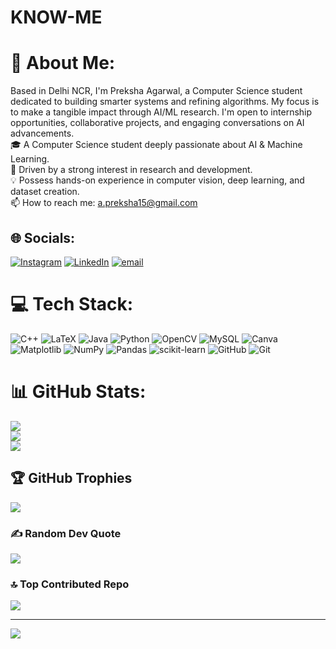 # KNOW-ME
# 💫 About Me:
Based in Delhi NCR, I'm Preksha Agarwal, a Computer Science student dedicated to building smarter systems and refining algorithms. My focus is to make a tangible impact through AI/ML research. I'm open to internship opportunities, collaborative projects, and engaging conversations on AI advancements.<br>
🎓 A Computer Science student deeply passionate about AI & Machine Learning. <br>🔬 Driven by a strong interest in research and development. <br>💡 Possess hands-on experience in computer vision, deep learning, and dataset creation.<br>📫 How to reach me: a.preksha15@gmail.com


## 🌐 Socials:
[![Instagram](https://img.shields.io/badge/Instagram-%23E4405F.svg?logo=Instagram&logoColor=white)](https://instagram.com/_.preksheee._) [![LinkedIn](https://img.shields.io/badge/LinkedIn-%230077B5.svg?logo=linkedin&logoColor=white)](https://linkedin.com/in/https://www.linkedin.com/in/preksha-agarwal-074559331/) [![email](https://img.shields.io/badge/Email-D14836?logo=gmail&logoColor=white)](mailto:a.preksha15@gmail.com) 

# 💻 Tech Stack:
![C++](https://img.shields.io/badge/c++-%2300599C.svg?style=for-the-badge&logo=c%2B%2B&logoColor=white) ![LaTeX](https://img.shields.io/badge/latex-%23008080.svg?style=for-the-badge&logo=latex&logoColor=white) ![Java](https://img.shields.io/badge/java-%23ED8B00.svg?style=for-the-badge&logo=openjdk&logoColor=white) ![Python](https://img.shields.io/badge/python-3670A0?style=for-the-badge&logo=python&logoColor=ffdd54) ![OpenCV](https://img.shields.io/badge/opencv-%23white.svg?style=for-the-badge&logo=opencv&logoColor=white) ![MySQL](https://img.shields.io/badge/mysql-4479A1.svg?style=for-the-badge&logo=mysql&logoColor=white) ![Canva](https://img.shields.io/badge/Canva-%2300C4CC.svg?style=for-the-badge&logo=Canva&logoColor=white) ![Matplotlib](https://img.shields.io/badge/Matplotlib-%23ffffff.svg?style=for-the-badge&logo=Matplotlib&logoColor=black) ![NumPy](https://img.shields.io/badge/numpy-%23013243.svg?style=for-the-badge&logo=numpy&logoColor=white) ![Pandas](https://img.shields.io/badge/pandas-%23150458.svg?style=for-the-badge&logo=pandas&logoColor=white) ![scikit-learn](https://img.shields.io/badge/scikit--learn-%23F7931E.svg?style=for-the-badge&logo=scikit-learn&logoColor=white) ![GitHub](https://img.shields.io/badge/github-%23121011.svg?style=for-the-badge&logo=github&logoColor=white) ![Git](https://img.shields.io/badge/git-%23F05033.svg?style=for-the-badge&logo=git&logoColor=white)
# 📊 GitHub Stats:
![](https://github-readme-stats.vercel.app/api?username=preksha-15&theme=dark&hide_border=false&include_all_commits=false&count_private=false)<br/>
![](https://nirzak-streak-stats.vercel.app/?user=preksha-15&theme=dark&hide_border=false)<br/>
![](https://github-readme-stats.vercel.app/api/top-langs/?username=preksha-15&theme=dark&hide_border=false&include_all_commits=false&count_private=false&layout=compact)

## 🏆 GitHub Trophies
![](https://github-profile-trophy.vercel.app/?username=preksha-15&theme=radical&no-frame=true&no-bg=false&margin-w=4)

### ✍️ Random Dev Quote
![](https://quotes-github-readme.vercel.app/api?type=horizontal&theme=radical)

### 🔝 Top Contributed Repo
![](https://github-contributor-stats.vercel.app/api?username=preksha-15&limit=5&theme=dark&combine_all_yearly_contributions=true)

---
[![](https://visitcount.itsvg.in/api?id=preksha-15&icon=0&color=1)](https://visitcount.itsvg.in)

<!-- Proudly created with GPRM ( https://gprm.itsvg.in ) -->
